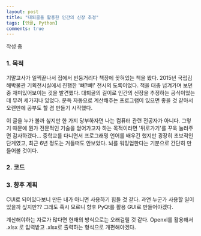 ```yaml
---
layout: post
title: "대퇴골을 활용한 인간의 신장 추정"
tags: [인골, Python]
comments: true
---
```


작성 중

### 1. 목적

 기말고사가 일찍끝나서 집에서 빈둥거리다 책장에 꽂혀있는 책을 봤다. 2015년 국립김해박물관 기획전시실에서 진행한 '뼈?뼈!' 전시의 도록이었다. 책을 대충 넘겨가며 보던 중 재미있어보이는 것을 발견했다. 대퇴골의 길이로 인간의 신장을 추정하는 공식이었는데 무려 세가지나 있었다. 문득 자동으로 계산해주는 프로그램이 있으면 좋을 것 같아서 오랜만에 공부도 할 겸 만들기 시작했다. 

 이 글을 누가 볼까 싶지만 한 가지 당부하자면 나는 컴퓨터 관련 전공자가 아니다. 그렇기 때문에 뭔가 전문적인 기술을 얻어가고자 하는 목적이라면 '뒤로가기'를 꾸욱 눌러주면 감사하겠다... 중학교를 다니면서 프로그래밍 언어를 배우긴 했지만 굉장히 초보적인 단계였고, 최근 6년 정도는 거들떠도 안보았다. 뇌를 워밍업한다는 기분으로 간단히 만들어볼 것이다.

### 2. 코드

### 3. 향후 계획

 CUI로 되어있다보니 만든 내가 아니면 사용하기 힘들 것 같다. 과연 누군가 사용할 일이 있을까 싶지만?? 그래도 혹시 모르니 향후 PyQt를 활용 GUI로 만들어야겠다.

 계산해야하는 자료가 많다면 현재의 방식으로는 오래걸릴 것 같다. Openxl를 활용해서 .xlsx 로 입력받고 .xlsx로 출력하는 형식으로 개편해야겠다.